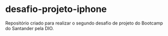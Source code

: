 # desafio-projeto-iphone
Repositório criado para realizar o segundo desafio de projeto do Bootcamp do Santander pela DIO. 
